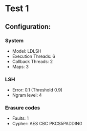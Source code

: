 # Test 1

## Configuration:

### System

* Model: LDLSH
* Execution Threads: 6
* Callback Threads: 2
* Maps: 3

### LSH

* Error: 0.1 (Threshold 0.9)
* Ngram level: 4

### Erasure codes

* Faults: 1
* Cypher: AES CBC PKCS5PADDING
